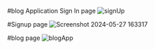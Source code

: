 #blog Application Sign In page
![signUp](https://github.com/HaseefMohommed/Blog_App/assets/169041297/0fd28376-648e-4a0f-84e5-caa66b44471e)

#Signup page
![Screenshot 2024-05-27 163317](https://github.com/HaseefMohommed/Blog_App/assets/169041297/52b6e5aa-527c-4da5-ac15-de795303e46d)

#blog page
![blogApp](https://github.com/HaseefMohommed/Blog_App/assets/169041297/7fea2283-cbfb-4154-893a-196eba737b31)


 
